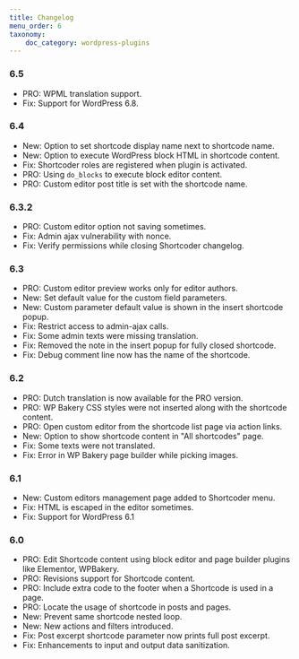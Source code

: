 ```yaml
---
title: Changelog
menu_order: 6
taxonomy:
    doc_category: wordpress-plugins
---
```


### 6.5
* PRO: WPML translation support.
* Fix: Support for WordPress 6.8.

### 6.4
* New: Option to set shortcode display name next to shortcode name.
* New: Option to execute WordPress block HTML in shortcode content.
* Fix: Shortcoder roles are registered when plugin is activated.
* PRO: Using `do_blocks` to execute block editor content.
* PRO: Custom editor post title is set with the shortcode name.

### 6.3.2
* PRO: Custom editor option not saving sometimes.
* Fix: Admin ajax vulnerability with nonce.
* Fix: Verify permissions while closing Shortcoder changelog.

### 6.3
* PRO: Custom editor preview works only for editor authors.
* New: Set default value for the custom field parameters.
* New: Custom parameter default value is shown in the insert shortcode popup.
* Fix: Restrict access to admin-ajax calls.
* Fix: Some admin texts were missing translation.
* Fix: Removed the note in the insert popup for fully closed shortcode.
* Fix: Debug comment line now has the name of the shortcode.

### 6.2
* PRO: Dutch translation is now available for the PRO version.
* PRO: WP Bakery CSS styles were not inserted along with the shortcode content.
* PRO: Open custom editor from the shortcode list page via action links.
* New: Option to show shortcode content in "All shortcodes" page.
* Fix: Some texts were not translated.
* Fix: Error in WP Bakery page builder while picking images.

### 6.1
* New: Custom editors management page added to Shortcoder menu.
* Fix: HTML is escaped in the editor sometimes.
* Fix: Support for WordPress 6.1

### 6.0
* PRO: Edit Shortcode content using block editor and page builder plugins like Elementor, WPBakery.
* PRO: Revisions support for Shortcode content.
* PRO: Include extra code to the footer when a Shortcode is used in a page.
* PRO: Locate the usage of shortcode in posts and pages.
* New: Prevent same shortcode nested loop.
* New: New actions and filters introduced.
* Fix: Post excerpt shortcode parameter now prints full post excerpt.
* Fix: Enhancements to input and output data sanitization.
